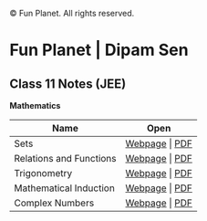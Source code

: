 &copy; Fun Planet. All rights reserved.

# Fun Planet | Dipam Sen

## Class 11 Notes (JEE)

**Mathematics**

<!-- List of files:
Sets
Relations
Trigonometry
Induction
Complex
 -->

|Name|Open|
|----|---|
|Sets|[Webpage](out/Mathematics/html/Sets.html) \| [PDF](out/Mathematics/pdf/Sets.pdf) |
|Relations and Functions|[Webpage](out/Mathematics/html/Relations.html) \| [PDF](out/Mathematics/pdf/Relations.pdf) |
|Trigonometry|[Webpage](out/Mathematics/html/Trigonometry.html) \| [PDF](out/Mathematics/pdf/Trigonometry.pdf) |
|Mathematical Induction|[Webpage](out/Mathematics/html/Induction.html) \| [PDF](out/Mathematics/pdf/Induction.pdf) |
|Complex Numbers|[Webpage](out/Mathematics/html/Complex.html) \| [PDF](out/Mathematics/pdf/Complex.pdf) |

